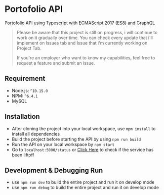 # Portofolio API

Portofolio API using Typescript with ECMAScript 2017 (ES8) and GraphQL

> Please be aware that this project is still on progress, i will continue to work on it gradually over time. You can check every update that i'll implement on Issues tab and Issue that i'm currently working on Project Tab.
> 
> If you're an employer who want to know my capabilities, feel free to request a feature and submit an issue.

## Requirement

* Node.js: `^10.15.0`
* NPM: `^6.4.1`
* MySQL

## Installation

* After cloning the project into your local workspace, use `npm install` to install all dependencies
* Build the project before starting the API by using `npm run build`
* Run the API on your local workspace by `npm start`
* Go to `localhost:5000/status` or [Click Here](http://localhost:5000/status) to check if the service has been liftoff

## Development & Debugging Run

* use `npm run dev` to build the entire project and run it on develop mode
* use `npm run debug` to build the entire project and run it on develop mode
